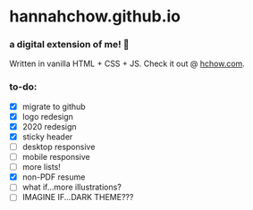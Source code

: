 # hannahchow.github.io

### a digital extension of me! 🌟 </br>
Written in vanilla HTML + CSS + JS. Check it out @ [hchow.com](http://hchow.com).

### to-do:
- [x] migrate to github
- [x] logo redesign
- [x] 2020 redesign
- [x] sticky header
- [ ] desktop responsive
- [ ] mobile responsive
- [ ] more lists!
- [x] non-PDF resume
- [ ] what if...more illustrations?
- [ ] IMAGINE IF...DARK THEME???

